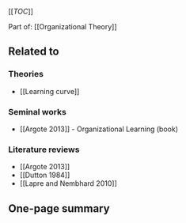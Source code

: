 [[_TOC_]]

Part of: [[Organizational Theory]]

## Related to

### Theories
* [[Learning curve]]

### Seminal works
* [[Argote 2013]] - Organizational Learning (book)

### Literature reviews
* [[Argote 2013]]
* [[Dutton 1984]]
* [[Lapre and Nembhard 2010]]

## One-page summary

